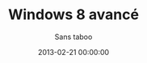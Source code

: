 ---
title: 'Windows 8 avancé'
subtitle: 'Sans taboo'
date: 2013-02-21 00:00:00
description: Follow my collection of makes and strange inventions
featured_image: '/images/books/windows8-avance.jpg'
external_url: https://www.amazon.fr/gp/product/B00BGCYWHS
---